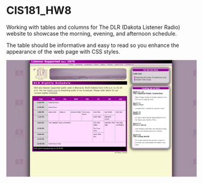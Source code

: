 # CIS181_HW8

Working with tables and columns for The DLR (Dakota Listener Radio) website to showcase the morning, evening, and afternoon schedule.
  
The table should be informative and easy to read so you enhance the appearance of the web page with CSS styles.

![Screenshot](DLR-website_snapshot.PNG)